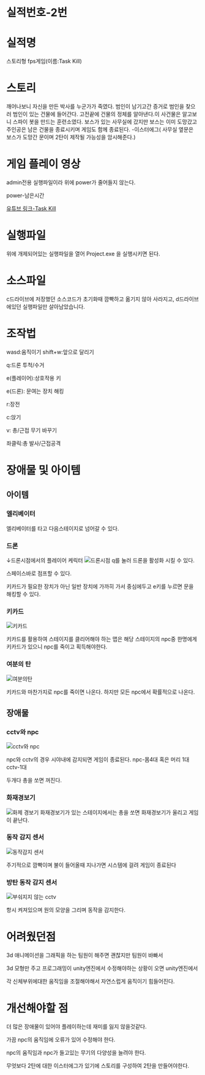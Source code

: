 
# 실적번호-2번

# 실적명

스토리형 fps게임(이름:Task Kill)

# 스토리

깨어나보니 자신을 만든 박사를 누군가가 죽였다. 범인이 남기고간 증거로 범인을 찾으러 범인이 있는 건물에 들어간다.  고전끝에 건물의 정체를 알아낸다.이 사건물은 알고보니 스파이 봇을 만드는 훈련소였다. 보스가 있는 사무실에 갔지만 보스는 이미 도망갔고 주인공은 남은 건물을 종료시키며 게임도 함께 종료된다. -이스터에그( 사무실 옆문은 보스가 도망간 문이며 2탄이 제작될 가능성을 암시해준다.)

# 게임 플레이 영상

admin전용 실행파일이라 위에 power가 줄어들지 않는다.

power-남은시간

[유튜브 링크-Task Kill](https://youtu.be/qKm6IbQLhNk)

# 실행파일

위에 개제되어있는 실행파일을 열어 Project.exe 을 실행시키면 된다.

# 소스파일

c드라이브에 저장했던 소스코드가 초기화때 깜빡하고 옮기지 않아 사라지고, d드라이브에있던 실행파일만 살아남았습니다.

# 조작법
wasd:움직이기
shift+w:앞으로 달리기

q:드론 투척/수거

e(플레이어):상호작용 키

e(드론): 문여는 장치 해킹

r:장전

c:앉기

v: 총/근접 무기 바꾸기

좌클릭:총 발사/근접공격


# 장애물 및 아이템

## 아이템

### 엘리베이터
엘리베이터를 타고 다음스테이지로 넘어갈 수 있다.

### 드론
↓드론시점에서의 플레이어 케릭터
![드론시점](https://user-images.githubusercontent.com/60810332/132773006-a5d7b59a-f662-4657-b510-e93b8ec4006e.png)
q를 눌러 드론을 활성화 시킬 수 있다.

스페이스바로 점프할 수 있다.

키카드가 필요한 장치가 아닌 일반 장치에 가까히 가서 중심에두고 e키를 누르면 문을 해킹할 수 있다.



### 키카드

![키카드](https://user-images.githubusercontent.com/60810332/132772917-23d663c4-3697-4805-a0c0-1366dd285d23.png)

키카드를 활용하여 스테이지를 클리어해야 하는 맵은 해당 스테이지의 npc중 한명에게 키카드가 있으니 npc를 죽이고 획득해야한다.

### 여분의 탄
![여분의탄](https://user-images.githubusercontent.com/60810332/132772942-922d6596-ae03-402f-9cf8-7fc3a1a17345.png)

키카드와 마찬가지로 npc를 죽이면 나온다. 하지만 모든 npc에서 확률적으로 나온다.

## 장애물

### cctv와 npc 


![cctv와 npc](https://user-images.githubusercontent.com/60810332/132772892-77b09d3c-96c6-473f-ae6e-b59299c34bf8.png)

npc와 cctv의 경우 시야내에 감지되면 게임이 종료된다.
npc-몸4대 혹은 머리 1대
cctv-1대

두개다 총을 쏘면 꺼진다.

### 화재경보기

![화제 경보기](https://user-images.githubusercontent.com/60810332/132772913-1eeb058e-19ce-42d4-b4f5-3cd7923c6f2b.png)
화재경보기가 있는 스테이지에서는 총을 쏘면 화재경보기가 울리고 게임이 끝난다.

### 동작 감지 센서
![동작감지 센서](https://user-images.githubusercontent.com/60810332/132772972-7a400a43-3bdb-4952-baec-23ffc6853549.png)

주기적으로 깜빡이며 불이 들어올때 지나가면 시스템에 걸려 게임이 종료된다

### 방탄 동작 감지 센서
![부숴지지 않는 cctv](https://user-images.githubusercontent.com/60810332/132772975-70114473-40fa-4c7b-bb38-5cef294e8343.png)

항시 켜져있으며 원의 모양을 그리며 동작을 감지한다.

# 어려웠던점
3d 애니메이션을 그래픽을 하는 팀원이 해주면 괜찮지만 팀원이 바빠서 

3d 모형만 주고 프로그래밍이 unity엔진에서 수정해야하는 상황이 오면 unity엔진에서

각 신체부위에대한 움직임을 조절해야해서 자연스럽게 움직이기 힘들어진다.
# 개선해야할 점
더 많은 장애물이 있어야 플레이하는데 재미를 잃지 않을것같다.

가끔 npc의 움직임에 오류가 있어 수정해야 한다.

npc의 움직임과 npc가 들고있는 무기의 다양성을 늘려야 한다.

무엇보다 2탄에 대한 이스터에그가 있기에 스토리를 구성하여 2탄을 만들어야한다.
### 

